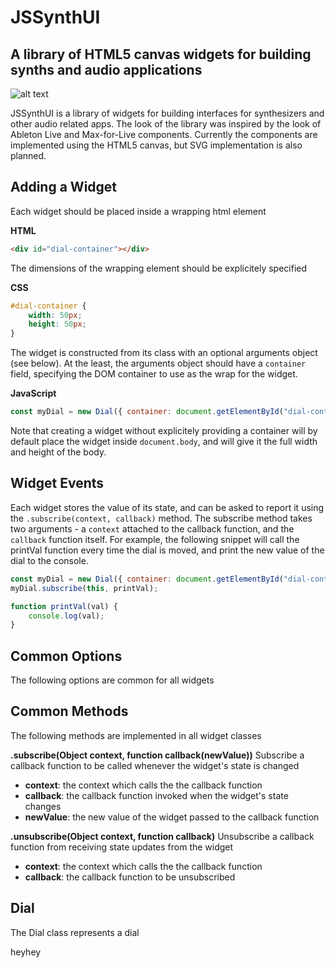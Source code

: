 JSSynthUI
==========
A library of HTML5 canvas widgets for building synths and audio applications
----------------------------------------------------------------------------
![alt text](https://vsm22.github.io/images/JSLiveWidgets.png "JSSynthUI")

JSSynthUI is a library of widgets for building interfaces for synthesizers and other audio related apps. The look of the library was inspired by the look of Ableton Live and Max-for-Live components. Currently the components are implemented using the HTML5 canvas, but SVG implementation is also planned. 

Adding a Widget 
-------------
Each widget should be placed inside a wrapping html element

**HTML**
```html
<div id="dial-container"></div>
```
The dimensions of the wrapping element should be explicitely specified

**CSS**
```css
#dial-container {
    width: 50px;
    height: 50px;
}
```
The widget is constructed from its class with an optional arguments object (see below).
At the least, the arguments object should have a `container` field, specifying the DOM container to use as the wrap for the widget.

**JavaScript**
```javascript
const myDial = new Dial({ container: document.getElementById("dial-container") });
```

Note that creating a widget without explicitely providing a container will by default place the widget inside `document.body`, and will give it the full width and height of the body.

Widget Events
-------------
Each widget stores the value of its state, and can be asked to report it using the `.subscribe(context, callback)` method.
The subscribe method takes two arguments - a `context` attached to the callback function, and the `callback` function itself.
For example, the following snippet will call the printVal function every time the dial is moved, and print the new value of the dial to the console. 

```javascript
const myDial = new Dial({ container: document.getElementById("dial-container") });
myDial.subscribe(this, printVal);

function printVal(val) {
    console.log(val);
}
```
Common Options
--------------
The following options are common for all widgets


Common Methods
--------------
The following methods are implemented in all widget classes

**.subscribe(Object context, function callback(newValue))**
Subscribe a callback function to be called whenever the widget's state is changed
- **context**: the context which calls the the callback function
- **callback**: the callback function invoked when the widget's state changes
- **newValue**: the new value of the widget passed to the callback function

**.unsubscribe(Object context, function callback)**
Unsubscribe a callback function from receiving state updates from the widget
- **context**: the context which calls the the callback function
- **callback**: the callback function to be unsubscribed

Dial
----
The Dial class represents a dial 

<html>
<div id="test-div">heyhey</div>
</html>

<script> 
    (function(){
        document.getElementById("test-div").innerHTML = "testing";
    }());
</script>






